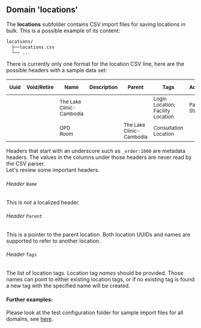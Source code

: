 ## Domain 'locations'
The **locations** subfolder contains CSV import files for saving locations in bulk. This is a possible example of its content:
```bash
locations/
  ├──locations.csv
  └── ...
```
There is currently only one format for the location CSV line, here are the possible headers with a sample data set:

| <sub>Uuid</sub> | <sub>Void/Retire</sub> | <sub>Name</sub> | <sub>Description</sub> | <sub>Parent</sub> | <sub>Tags</sub> | <sub>Address1</sub> | <sub>Address2</sub> | <sub>Address3</sub> | <sub>Address4</sub> | <sub>Address5</sub> | <sub>Address6</sub> | <sub>City/Village</sub> | <sub>County/District</sub> | <sub>State/Province</sub> | <sub>Postal Code</sub> | <sub>Country</sub> | <sub>_order:1000</sub> |
| - | - | - | - | - | - | - | - | - | - | - | - | - | - | - | - | - | - |
||| <sub>The Lake Clinic-Cambodia</sub> ||| <sub>Login Location; Facility Location</sub> | <sub>Paradise Street</sub> |||||| <sub>Siem Reap</sub> | <sub>Siem Reap</sub> | <sub>Siem Reap</sub> || <sub>Cambodia</sub> ||
||| <sub>OPD Room</sub> || <sub>The Lake Clinic-Cambodia</sub> | <sub>Consultation Location</sub> |||||||||||||

Headers that start with an underscore such as `_order:1000` are metadata headers. The values in the columns under those headers are never read by the CSV parser.
<br/>Let's review some important headers.

###### Header `Name`
This is _not_ a localized header.

###### Header `Parent`
This is a pointer to the parent location. Both location UUIDs and names are supported to refer to another location.

###### Header `Tags`
The list of location tags. Location tag _names_ should be provided. Those names can point to either existing location tags, or if no existing tag is found a new tag with the specified name will be created.

#### Further examples:
Please look at the test configuration folder for sample import files for all domains, see [here](../api/src/test/resources/testAppDataDir/configuration).